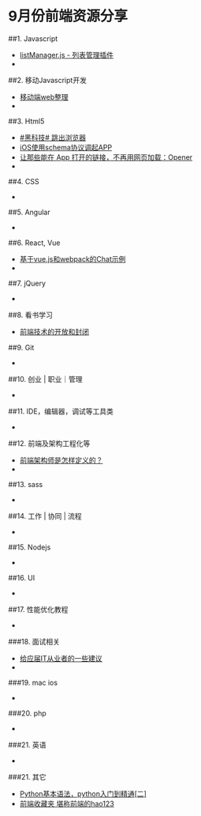 # 9月份前端资源分享
##1. Javascript
- [listManager.js - 列表管理插件](http://www.html-js.com/article/List-management-plugin-listManagerjs--list-management-plugin%203139)
- []()

##2. 移动Javascript开发
- [移动端web整理](http://www.w3cfuns.com/blog-5452682-5408740.html)
- []()


##3. Html5
- [#黑科技# 跳出浏览器](http://zhuanlan.zhihu.com/andlib/19848910)
- [iOS使用schema协议调起APP](http://js8.in/2013/12/16/ios%E4%BD%BF%E7%94%A8schema%E5%8D%8F%E8%AE%AE%E8%B0%83%E8%B5%B7app/)
- [让那些能在 App 打开的链接，不再用网页加载：Opener](http://sspai.com/29135)
- []()


##4. CSS
- []()


##5. Angular
- []()


##6. React, Vue
- [基于vue.js和webpack的Chat示例](http://www.html-js.com/article/Front-end-based-on-vuejs-and-Chat-webpack-sample%203137)
- []()

##7. jQuery
- []()


##8. 看书学习
- [前端技术的开放和封闭](https://github.com/jayli/jayli.github.com/issues/18)


##9. Git
- []()

##10. 创业 | 职业｜管理
- []()


##11. IDE，编辑器，调试等工具类
- []()

##12. 前端及架构工程化等
- [前端架构师是怎样定义的？](http://www.zhihu.com/question/35240855)
- []()



##13. sass
- []()

##14. 工作 | 协同 | 流程
- []()


##15. Nodejs
- []()


##16. UI
- []()


##17. 性能优化教程
- []()

###18. 面试相关
- [给应届IT从业者的一些建议](https://github.com/nimojs/blog/issues/16)
- []()

###19. mac ios
- []()


###20. php
- []()


###21. 英语
- []()


###21. 其它
- [Python基本语法，python入门到精通[二]](http://www.cnblogs.com/toutou/p/4774284.html)
- [前端收藏夹 堪称前端的hao123](http://f2er.club/)

